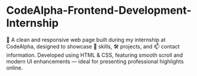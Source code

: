 # CodeAlpha-Frontend-Development-Internship
🚀 A clean and responsive web page built during my internship at CodeAlpha, designed to showcase 💼 skills, 🛠️ projects, and 📫 contact information. Developed using HTML &amp; CSS, featuring smooth scroll and modern UI enhancements — ideal for presenting professional highlights online.
